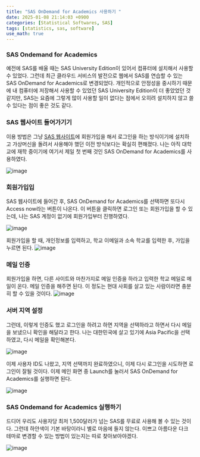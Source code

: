 ```yaml
---
title: "SAS OnDemand for Academics 사용하기 "
date: 2025-01-08 21:14:03 +0900
categories: [Statistical Softwares, SAS]
tags: [statistics, sas, software]
use_math: true
---
```


### SAS Ondemand for Academics
예전에 SAS를 배울 때는 SAS University Edition이 있어서 컴퓨터에 설치해서 사용할 수 있었다. 그런데 최근 클라우드 서비스의 발전으로 웹에서 SAS를 연습할 수 있는 SAS OnDemand for Academics로 변경되었다. 개인적으로 안정성을 중시하기 때문에 내 컴퓨터에 저장해서 사용할 수 있었던 SAS University Edition이 더 좋았었던 것 같지만, SAS는 요즘에 그렇게 많이 사용할 일이 없다는 점에서 오히려 설치하지 않고 쓸 수 있다는 점이 좋은 것도 같다.

### SAS 웹사이트 들어가기기
이용 방법은 그냥 [SAS 웹사이트](https://www.sas.com/en_us/software/on-demand-for-academics.html)에 회원가입을 해서 로그인을 하는 방식이기에 설치하고 가상머신을 돌려서 사용해야 했던 이전 방식보다는 확실히 편해졌다. 나는 아직 대학교에 재학 중이기에 여기서 제일 첫 번째 것인 SAS OnDemand for Academics를 사용하였다.

![image](https://www.dropbox.com/scl/fi/wv509v9m3q14winukjr5i/2501080002-4.jpg?rlkey=f143jo150ljexrqut8xfalnbp&st=hx7lfkyx&raw=1)

### 회원가입입
SAS 웹사이트에 들어간 후, SAS OnDemand for Academics를 선택하면 또다시 Access now라는 버튼이 나온다. 이 버튼을 클릭하면 로그인 또는 회원가입을 할 수 있는데, 나는 SAS 계정이 없기에 회원가입부터 진행하였다.

![image](https://www.dropbox.com/scl/fi/7vij830of82st81dv0u8j/2501080002-2.jpg?rlkey=w6ngiswdwbanietbuobu1gd2g&st=ob52sze1&raw=1)

회원가입을 할 때, 개인정보를 입력하고, 학교 이메일과 소속 학교를 입력한 후, 가입을 누르면 된다.
![image](https://www.dropbox.com/scl/fi/3sjmm4avba3mfc03x8rxq/2501080002-3.jpg?rlkey=uy92p12ftc6aw4ul3jln5qknl&st=d3uu5thn&raw=1)

### 메일 인증
회원가입을 하면, 다른 사이트와 마찬가지로 메일 인증을 하라고 입력한 학교 메일로 메일이 온다. 메일 인증을 해주면 된다. 이 정도는 현대 사회를 살고 있는 사람이라면 충분히 할 수 있을 것이다.
![image](https://www.dropbox.com/scl/fi/1yh9alzkyap3egthbod5n/2501080002-1.jpg?rlkey=osk96ggv360q2cxbye0rck1qn&st=zuj2fgra&raw=1)

### 서버 지역 설정
그런데, 이렇게 인증도 했고 로그인을 하려고 하면 지역을 선택하라고 하면서 다시 메일을 보냈으니 확인을 해달라고 한다. 나는 대한민국에 살고 있기에 Asia Pacific을 선택하였고, 다시 메일을 확인해본다.

![image](https://www.dropbox.com/scl/fi/sqjy5cdzlolq32k82zg27/2501080002-5.jpg?rlkey=tclpvqj6fp1d5nto0jh7kzb05&st=qy443uu3&raw=1)

이제 사용자 ID도 나왔고, 지역 선택까지 완료하였으니, 이제 다시 로그인을 시도하면 로그인이 잘될 것이다. 이제 메인 화면 중 Launch를 눌러서 SAS OnDemand for Academics를 실행하면 된다.

![image](https://www.dropbox.com/scl/fi/biuzs238pxyglz26ttryz/2501080002-6.jpg?rlkey=r4x06zk63xzmjhva8muh39jw6&st=3b8lvmx2&raw=1)

### SAS Ondemand for Academics 실행하기
드디어 우리도 사용자당 최저 1,500달러가 넘는 SAS를 무료로 사용해 볼 수 있는 것이다. 그런데 하얀색이 기본 바탕이라니 별로 마음에 들지 않는다. 이쁘고 아름다운 다크 테마로 변경할 수 있는 방법이 있는지는 따로 찾아보아야겠다.

![image](https://www.dropbox.com/scl/fi/pv7hnfckowlic129oecex/2501080002-7.jpg?rlkey=3dkdl3c3s947cy2rnf7x61uw4&st=4sxioo6j&raw=1)